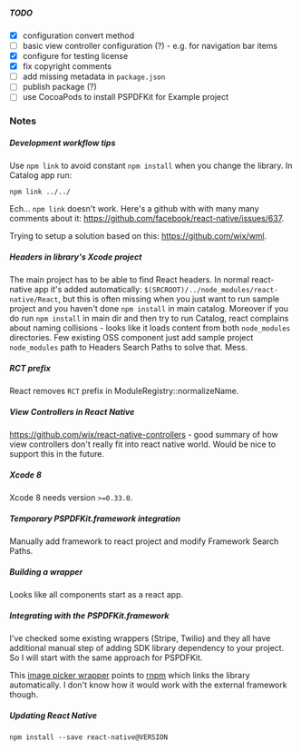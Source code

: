 ##### TODO

- [x] configuration convert method
- [ ] basic view controller configuration (?) - e.g. for navigation bar items
- [x] configure for testing license
- [x] fix copyright comments
- [ ] add missing metadata in `package.json`
- [ ] publish package (?)
- [ ] use CocoaPods to install PSPDFKit for Example project

### Notes

##### Development workflow tips

Use `npm link` to avoid constant `npm install` when you change the library. In Catalog app run:
```
npm link ../../
```

Ech... `npm link` doesn't work. Here's a github with with many many comments about it: https://github.com/facebook/react-native/issues/637.

Trying to setup a solution based on this: https://github.com/wix/wml.

##### Headers in library's Xcode project

The main project has to be able to find React headers. In normal react-native app it's added automatically: `$(SRCROOT)/../node_modules/react-native/React`, but this is often missing when you just want to run sample project and you haven't done `npm install` in main catalog. Moreover if you do run `npm install` in main dir and then try to run Catalog, react complains about naming collisions - looks like it loads content from both `node_modules` directories.
Few existing OSS component just add sample project `node_modules` path to Headers Search Paths to solve that. Mess.

##### RCT prefix

React removes `RCT` prefix in ModuleRegistry::normalizeName.

##### View Controllers in React Native

https://github.com/wix/react-native-controllers - good summary of how view controllers don't really fit into react native world. Would be nice to support this in the future.

##### Xcode 8

Xcode 8 needs version `>=0.33.0`.

##### Temporary PSPDFKit.framework integration

Manually add framework to react project and modify Framework Search Paths.

##### Building a wrapper

Looks like all components start as a react app.

##### Integrating with the PSPDFKit.framework

I've checked some existing wrappers (Stripe, Twilio) and they all have additional manual step of adding SDK library dependency to your project. So I will start with the same approach for PSPDFKit.

This [image picker wrapper](https://github.com/marcshilling/react-native-image-picker) points to [rnpm](https://github.com/rnpm/rnpm) which links the library automatically. I don't know how it would work with the external framework though.

##### Updating React Native

`npm install --save react-native@VERSION`

